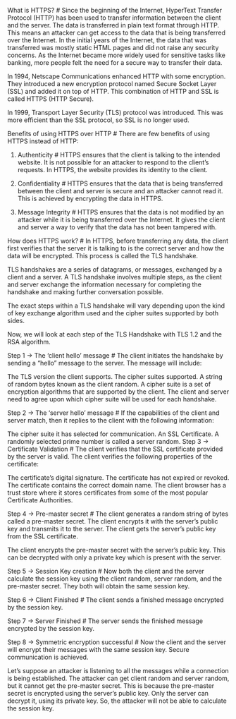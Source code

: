 What is HTTPS? #
Since the beginning of the Internet, HyperText Transfer Protocol (HTTP) has been used to transfer information between the client and the server. The data is transferred in plain text format through HTTP. This means an attacker can get access to the data that is being transferred over the Internet. In the initial years of the Internet, the data that was transferred was mostly static HTML pages and did not raise any security concerns. As the Internet became more widely used for sensitive tasks like banking, more people felt the need for a secure way to transfer their data.

In 1994, Netscape Communications enhanced HTTP with some encryption. They introduced a new encryption protocol named Secure Socket Layer (SSL) and added it on top of HTTP. This combination of HTTP and SSL is called HTTPS (HTTP Secure).

In 1999, Transport Layer Security (TLS) protocol was introduced. This was more efficient than the SSL protocol, so SSL is no longer used.

Benefits of using HTTPS over HTTP #
There are few benefits of using HTTPS instead of HTTP:

1. Authenticity #
HTTPS ensures that the client is talking to the intended website. It is not possible for an attacker to respond to the client’s requests. In HTTPS, the website provides its identity to the client.

2. Confidentiality #
HTTPS ensures that the data that is being transferred between the client and server is secure and an attacker cannot read it. This is achieved by encrypting the data in HTTPS.

3. Message Integrity #
HTTPS ensures that the data is not modified by an attacker while it is being transferred over the Internet. It gives the client and server a way to verify that the data has not been tampered with.

How does HTTPS work? #
In HTTPS, before transferring any data, the client first verifies that the server it is talking to is the correct server and how the data will be encrypted. This process is called the TLS handshake.

TLS handshakes are a series of datagrams, or messages, exchanged by a client and a server. A TLS handshake involves multiple steps, as the client and server exchange the information necessary for completing the handshake and making further conversation possible.

The exact steps within a TLS handshake will vary depending upon the kind of key exchange algorithm used and the cipher suites supported by both sides.

Now, we will look at each step of the TLS Handshake with TLS 1.2 and the RSA algorithm.

Step 1 -> The ‘client hello’ message #
The client initiates the handshake by sending a “hello” message to the server. The message will include:

The TLS version the client supports.
The cipher suites supported.
A string of random bytes known as the client random.
A cipher suite is a set of encryption algorithms that are supported by the client. The client and server need to agree upon which cipher suite will be used for each handshake.

Step 2 -> The ‘server hello’ message #
If the capabilities of the client and server match, then it replies to the client with the following information:

The cipher suite it has selected for communication.
An SSL Certificate.
A randomly selected prime number is called a server random.
Step 3 -> Certificate Validation #
The client verifies that the SSL certificate provided by the server is valid. The client verifies the following properties of the certificate:

The certificate’s digital signature.
The certificate has not expired or revoked.
The certificate contains the correct domain name.
The client browser has a trust store where it stores certificates from some of the most popular Certificate Authorities.

Step 4 -> Pre-master secret #
The client generates a random string of bytes called a pre-master secret. The client encrypts it with the server’s public key and transmits it to the server. The client gets the server’s public key from the SSL certificate.

The client encrypts the pre-master secret with the server’s public key. This can be decrypted with only a private key which is present with the server.

Step 5 -> Session Key creation #
Now both the client and the server calculate the session key using the client random, server random, and the pre-master secret. They both will obtain the same session key.

Step 6 -> Client Finished #
The client sends a finished message encrypted by the session key.

Step 7 -> Server Finished #
The server sends the finished message encrypted by the session key.

Step 8 -> Symmetric encryption successful #
Now the client and the server will encrypt their messages with the same session key. Secure communication is achieved.

Let’s suppose an attacker is listening to all the messages while a connection is being established. The attacker can get client random and server random, but it cannot get the pre-master secret. This is because the pre-master secret is encrypted using the server’s public key. Only the server can decrypt it, using its private key. So, the attacker will not be able to calculate the session key.

